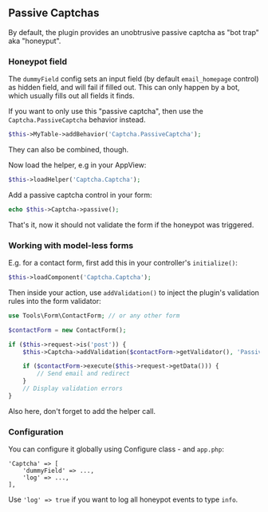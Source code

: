 ## Passive Captchas

By default, the plugin provides an unobtrusive passive captcha as "bot trap" aka "honeyput".

### Honeypot field
The `dummyField` config sets an input field (by default `email_homepage` control) as hidden field, and will fail if filled out.
This can only happen by a bot, which usually fills out all fields it finds.

If you want to only use this "passive captcha", then use the `Captcha.PassiveCaptcha` behavior instead.

```php
$this->MyTable->addBehavior('Captcha.PassiveCaptcha');
```

They can also be combined, though.


Now load the helper, e.g in your AppView:
```php
$this->loadHelper('Captcha.Captcha');
```

Add a passive captcha control in your form:
```php
echo $this->Captcha->passive();
```

That's it, now it should not validate the form if the honeypot was triggered.

### Working with model-less forms
E.g. for a contact form, first add this in your controller's `initialize()`:
```php
$this->loadComponent('Captcha.Captcha');
```

Then inside your action, use `addValidation()` to inject the plugin's validation rules into the form validator:
```php
use Tools\Form\ContactForm; // or any other form

$contactForm = new ContactForm();

if ($this->request->is('post')) {
    $this->Captcha->addValidation($contactForm->getValidator(), 'Passive');

    if ($contactForm->execute($this->request->getData())) {
        // Send email and redirect
    }
    // Display validation errors
}
```

Also here, don't forget to add the helper call.

### Configuration

You can configure it globally using Configure class - and `app.php`:
```
'Captcha' => [
    'dummyField' => ...,
    'log' => ...,
],
```

Use `'log' => true` if you want to log all honeypot events to type `info`.
